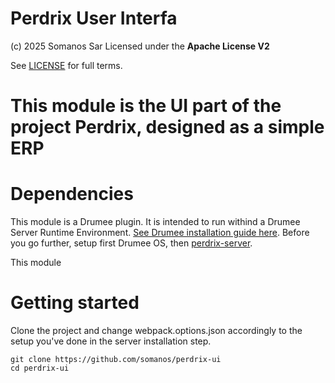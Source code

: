 # Perdrix User Interfa
(c) 2025 Somanos Sar Licensed under the **Apache License V2**

See [LICENSE](LICENSE) for full terms.

# This module is the UI part of the project Perdrix, designed as a simple ERP

# Dependencies
This module is a Drumee plugin. It is intended to run withind a Drumee Server Runtime Environment. [See Drumee installation guide here](https://github.com/drumee/documentation/wiki/Developer-Corner). 
Before you go further, setup first Drumee OS, then [perdrix-server](https://github.com/somanos/perdrix-server).

This module

# Getting started
Clone the project and change webpack.options.json accordingly to the setup you've done in the server installation step.

```console
git clone https://github.com/somanos/perdrix-ui
cd perdrix-ui

```


